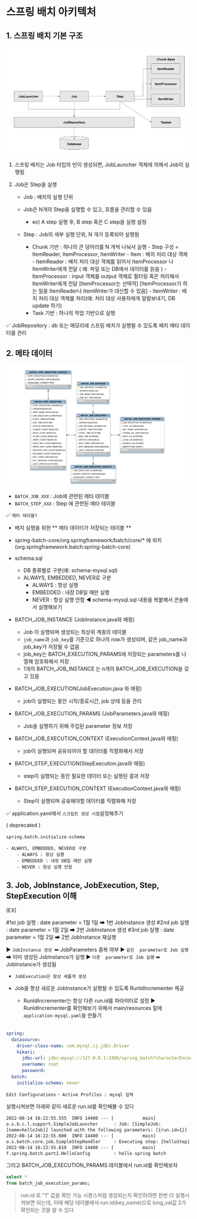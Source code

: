 ﻿# 스프링 배치 아키텍처

## 1. 스프링 배치 기본 구조

![스프링 배치 기본 구조 by 패스트 캠퍼스](https://github.com/hy6219/spring_batch_study/blob/main/%EC%8A%A4%ED%94%84%EB%A7%81%20%EB%B0%B0%EC%B9%98%20%EC%95%84%ED%82%A4%ED%85%8D%EC%B2%98/%EC%8A%A4%ED%94%84%EB%A7%81%20%EB%B0%B0%EC%B9%98%20%EA%B8%B0%EB%B3%B8%20%EA%B5%AC%EC%A1%B0.PNG?raw=true)

1. 스프링 배치는 Job 타입의 빈이 생성되면, JobLauncher 객체에 의해서 Job이 실행됨
2. Job은 Step을 실행

	- Job  : 배치의 실행 단위
	- Job은 N개의 Step을 실행할 수 있고, 흐름을 관리할 수 있음
		
		- ex) A step 실행 후, B step 혹은 C step을 실행 설정

	- Step : Job의 세부 실행 단위, N 개가 등록되어 실행됨
		 
		 - Chunk 기반 : 하나의 큰 덩어리를 N 개씩 나눠서 실행
				- Step 구성 = ItemReader, ItemProcessor, ItemWriter
				- Item : 배치 처리 대상 객체
				- ItemReader : 배치 처리 대상 객체를 읽어서 ItemProcessor 나 ItemWriter에게 전달 ( 예: 파일 또는 DB에서 데이터를 읽음 )
				- ItemProcessor : input 객체를 output 객체로 필터링 혹은 처리해서 ItemWriter에게 전달
				[ItemProcessor는 선택적]
				[ItemProcessor가 하는 일을 ItemReader나 ItemWriter가 대신할 수 있음]
				- ItemWriter : 배치 처리 대상 객체를 처리(예: 처리 대상 사용자에게 알람보내기, DB update 하기)
		 - Task 기반 : 하나의 작업 기반으로 실행

✅ JobRepository : db 또는 메모리에 스프링 배치가 실행될 수 있도록 배치 메타 데이터를 관리

## 2. 메타 데이터

![스프링 배치 메타 데이터](https://github.com/hy6219/spring_batch_study/blob/main/%EC%8A%A4%ED%94%84%EB%A7%81%20%EB%B0%B0%EC%B9%98%20%EC%95%84%ED%82%A4%ED%85%8D%EC%B2%98/%EC%8A%A4%ED%94%84%EB%A7%81%20%EB%B0%B0%EC%B9%98%20%EB%A9%94%ED%83%80%20%EB%8D%B0%EC%9D%B4%ED%84%B0.PNG?raw=true)

- `BATCH_JOB_XXX` : Job에 관련된 메타 테이블
- `BATCH_STEP_XXX` : Step 에 관련된 메타 테이블

✅ `메타 테이블?`

- 배치 실행을 위한 ** 메타 데이터가 저장되는 테이블 **
- spring-batch-core/org.springframework/batch/core/* 에 위치(org.springframework.batch:spring-batch-core)
- schema.sql
	
	- DB 종류별로 구분(예: schema-mysql.sql)
	- ALWAYS, EMBEDDED, NEVER로 구분
		- ALWAYS : 항상 실행
		- EMBEDDED : 내장 DB일 때만 실행
		- NEVER : 항상 실행 안함
◀ schema-mysql.sql 내용을 복붙해서 콘솔에서 실행해보기

- BATCH_JOB_INSTANCE (JobInstance.java와 매핑)
	
	- Job 이 실행되며 생성되는 최상위 계층의 테이블
	- `job_name`과 `job_key`를 기준으로 하나의 row가 생성되며, 같은 job_name과 job_key가 저장될 수 없음
	- job_key는 BATCH_EXECUTION_PARAMS에 저장되는 parameters를 나열해 암호화해서 저장
	- 1개의 BATCH_JOB_INSTANCE 는 n개의 BATCH_JOB_EXECUTION을 갖고 있음

- BATCH_JOB_EXECUTION(JobExecution.java 와 매핑)
	
	- job이 실행되는 동안 시작/종료시간, job 상태 등을 관리

- BATCH_JOB_EXECUTION_PARAMS (JobParameters.java와 매핑)

	- Job을 실행하기 위해 주입된 parameter 정보 저장

- BATCH_JOB_EXECUTION_CONTEXT (ExecutionContext.java와 매핑)
	
	- job이 실행되며 공유되어야 할 데이터를 직렬화해서 저장

- BATCH_STEP_EXECUTION(StepExecution.java와 매핑)

	- step이 실행되는 동안 필요한 데이터 또는 실행된 결과 저장

- BATCH_STEP_EXECUTION_CONTEXT (ExecutionContext.java와 매핑)

	- Step이 실행되며 공유해야할 데이터를 직렬화해 저장

✅ application.yaml에서 `스크립트 생성 시점`설정해주기

( deprecated )

`spring.batch.initialize-schema`

	- ALWAYS, EMBEDDED, NEVER로 구분
		- ALWAYS : 항상 실행
		- EMBEDDED : 내장 DB일 때만 실행
		- NEVER : 항상 실행 안함

## 3. Job, JobInstance, JobExecution, Step, StepExecution  이해

(EX)

#1st job 실행 : date parameter  = 1월 1일 ➡ 1번 JobInstance 생성
#2nd job 실행 : date parameter  = 1월 2일 ➡ 2번 JobInstance 생성
#3rd job 실행 : date parameter  = 1월 2일 ➡ 2번 JobInstance 재실행

▶ `JobInstance 생성 `⬅ JobParameters 중복 여부
▶ `같은  parameter로 Job 실행` ➡ 이미 생성된 JobInstance가 실행
▶ `다른  parameter로 Job 실행` ➡ JobInstance가 생성됨

- `JobExecution은 항상 새롭게 생성`
- Job을 항상 새로운 JobInstance가 실행될 수 있도록 RunIdIncrementer 제공

	- RunIdIncrementer는 항상 다른 run.id를 파라미터로 설정
	▶ RunIdIncrementer를 확인해보기 위해서 main/resources 밑에 `application-mysql.yaml`을 만들기

```yaml

spring:  
  datasource:  
    driver-class-name: com.mysql.cj.jdbc.Driver  
    hikari:  
      jdbc-url: jdbc:mysql://127.0.0.1:3306/spring_batch?characterEncoding=UTF-8&serverTimezone=Asia/Seoul  
      username: root  
      password: 
  batch:  
    initialize-schema: never
```

`Edit Configurations` -` Active Profiles : mysql 입력` 

실행시켜보면 아래와 같이 새로운 run.id를 확인해볼 수 있다

```
2022-08-14 16:22:55.555  INFO 14400 --- [           main] o.s.b.c.l.support.SimpleJobLauncher      : Job: [SimpleJob: [name=helloJob]] launched with the following parameters: [{run.id=1}]
2022-08-14 16:22:55.600  INFO 14400 --- [           main] o.s.batch.core.job.SimpleStepHandler     : Executing step: [helloStep]
2022-08-14 16:22:55.619  INFO 14400 --- [           main] f.spring.batch.part1.HelloConfig         : hello spring batch
```

그리고 BATCH_JOB_EXECUTION_PARAMS 테이블에서 run.id를 확인해보자

```sql
select *  
from batch_job_execution_params;
```
> run.id 로 "1" 값을 확인 가능
> 시퀀스처럼 생성되는지 확인하려면 한번 더 실행시켜보면 되는데, 이때 해당 테이블에서 run.id(key_name)으로 long_val값 2가 확인되는 것을 알 수 있다

